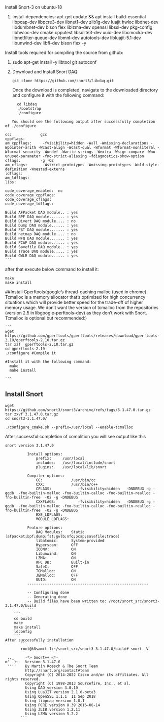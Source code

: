 Install Snort-3 on ubuntu-18

1. Install dependencies:
      apt-get update && apt install build-essential libpcap-dev libpcre3-dev libnet1-dev zlib1g-dev luajit hwloc libdnet-dev libdumbnet-dev bison flex liblzma-dev openssl libssl-dev pkg-config libhwloc-dev cmake cpputest libsqlite3-dev uuid-dev libcmocka-dev libnetfilter-queue-dev libmnl-dev autotools-dev libluajit-5.1-dev libunwind-dev libfl-dev bison flex -y

Install tools required for compiling the source from github:

  1. sudo apt-get install -y libtool git autoconf
  2. Download and Install Snort DAQ

      `git clone https://github.com/snort3/libdaq.git`
      
       Once the download is completed, navigate to the downloaded directory and configure it with the following command:
      ```
        cd libdaq
        ./bootstrap
        ./configure
   ```
      You should see the following output after successfully completion of ./configure
   ``` 
    cc:             gcc
    cppflags:
    am_cppflags:     -fvisibility=hidden -Wall -Wmissing-declarations -Wpointer-arith -Wcast-align -Wcast-qual -Wformat -Wformat-nonliteral -Wformat-security -Wundef -Wwrite-strings -Wextra -Wsign-compare -Wno-unused-parameter -fno-strict-aliasing -fdiagnostics-show-option
    cflags:         -g -O2
    am_cflags:       -Wstrict-prototypes -Wmissing-prototypes -Wold-style-definition -Wnested-externs
    ldflags:
    am_ldflags:
    libs:

    code_coverage_enabled:  no
    code_coverage_cppflags:
    code_coverage_cflags:
    code_coverage_ldflags:

    Build AFPacket DAQ module.. : yes
    Build BPF DAQ module....... : yes
    Build Divert DAQ module.... : no
    Build Dump DAQ module...... : yes
    Build FST DAQ module....... : yes
    Build netmap DAQ module.... : no
    Build NFQ DAQ module....... : yes
    Build PCAP DAQ module...... : yes
    Build Savefile DAQ module.. : yes
    Build Trace DAQ module..... : yes
    Build GWLB DAQ module...... : yes
    ```
 after that execute below command to install it:
 ```
 make
 make install
 ```
 
 ##Install Gperftools(google’s thread-caching malloc (used in chrome). Tcmalloc is a memory allocator that’s optimized for high concurrency situations which will provide better speed for the trade-off of higher memory usage. We don’t want the version of tcmalloc from the repositories (version 2.5 in libgoogle-perftools-dev) as they don’t work with Snort. Tcmalloc is optional but recommended:)
    
    ``` 
    wget https://github.com/gperftools/gperftools/releases/download/gperftools-2.10/gperftools-2.10.tar.gz
    tar xzf  gperftools-2.10.tar.gz
    cd gperftools-2.10
    ./configure #Compile it 
    
    #Install it with the following command:
      make
      make install
      
    ```
    
 ## Install Snort
  ```
  wget https://github.com/snort3/snort3/archive/refs/tags/3.1.47.0.tar.gz
  tar zxvf 3.1.47.0.tar.gz
  cd snort3-3.1.47.0/
  ```
  `./configure_cmake.sh --prefix=/usr/local --enable-tcmalloc`
  
  After successful completion of complition you will see output like this
  
  ```
  snort version 3.1.47.0

            Install options:
                prefix:     /usr/local
                includes:   /usr/local/include/snort
                plugins:    /usr/local/lib/snort

            Compiler options:
                CC:             /usr/bin/cc
                CXX:            /usr/bin/c++
                CFLAGS:            -fvisibility=hidden   -DNDEBUG -g -ggdb  -fno-builtin-malloc -fno-builtin-calloc -fno-builtin-realloc -fno-builtin-free  -O2 -g -DNDEBUG
                CXXFLAGS:          -fvisibility=hidden   -DNDEBUG -g -ggdb  -fno-builtin-malloc -fno-builtin-calloc -fno-builtin-realloc -fno-builtin-free  -O2 -g -DNDEBUG
                EXE_LDFLAGS:
                MODULE_LDFLAGS:

            Feature options:
                DAQ Modules:    Static (afpacket;bpf;dump;fst;gwlb;nfq;pcap;savefile;trace)
                libatomic:      System-provided
                Hyperscan:      OFF
                ICONV:          ON
                Libunwind:      ON
                LZMA:           ON
                RPC DB:         Built-in
                SafeC:          OFF
                TCMalloc:       ON
                JEMalloc:       OFF
                UUID:           ON
            -------------------------------------------------------

            -- Configuring done
            -- Generating done
            -- Build files have been written to: /root/snort_src/snort3-3.1.47.0/build
            ```
      ```
      cd build
      make
      make install 
      ldconfig
      ```
After successfully installation
         ```
         root@k8samit-1:~/snort_src/snort3-3.1.47.0/build# snort -V

   ,,_     -*> Snort++ <*-
  o"  )~   Version 3.1.47.0
   ''''    By Martin Roesch & The Snort Team
           http://snort.org/contact#team
           Copyright (C) 2014-2022 Cisco and/or its affiliates. All rights reserved.
           Copyright (C) 1998-2013 Sourcefire, Inc., et al.
           Using DAQ version 3.0.10
           Using LuaJIT version 2.1.0-beta3
           Using OpenSSL 1.1.1  11 Sep 2018
           Using libpcap version 1.8.1
           Using PCRE version 8.39 2016-06-14
           Using ZLIB version 1.2.11
           Using LZMA version 5.2.2
         ```
